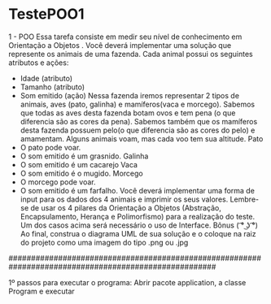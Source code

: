 # TestePOO1

1 - POO
Essa tarefa consiste em medir seu nível de conhecimento em Orientação a
Objetos .
Você deverá implementar uma solução que represente os animais de uma fazenda.
Cada animal possui os seguintes atributos e ações:
- Idade (atributo)
- Tamanho (atributo)
- Som emitido (ação)
Nessa fazenda iremos representar 2 tipos de animais, aves (pato, galinha) e
mamíferos(vaca e morcego). Sabemos que todas as aves desta fazenda botam
ovos e tem pena (o que diferencia são as cores da pena). Sabemos também que os
mamíferos desta fazenda possuem pelo(o que diferencia são as cores do pelo) e
amamentam. Alguns animais voam, mas cada voo tem sua altitude.
Pato
- O pato pode voar.
- O som emitido é um grasnido.
Galinha
- O som emitido é um cacarejo
Vaca
- O som emitido é o mugido.
Morcego
- O morcego pode voar.
- O som emitido é um farfalho.
Você deverá implementar uma forma de input para os dados dos 4 animais e
imprimir os seus valores.
Lembre-se de usar os 4 pilares da Orientação a Objetos (Abstração,
Encapsulamento, Herança e Polimorfismo) para a realização do teste.
Um dos casos acima será necessário o uso de Interface.
Bônus ( ͡° ͜ʖ ͡°) Ao final, construa o diagrama UML de sua solução e o coloque na
raiz do projeto como uma imagem do tipo .png ou .jpg

######################################################################################################

1º passos para executar o programa: Abrir pacote application, a classe Program e executar
